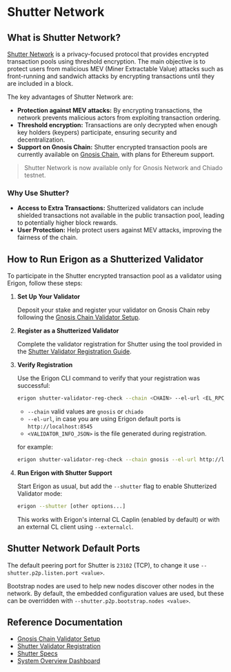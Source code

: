 # Shutter Network

## What is Shutter Network?

[Shutter Network](https://www.shutter.network) is a privacy-focused protocol that provides encrypted transaction pools using threshold encryption. The main objective is to protect users from malicious MEV (Miner Extractable Value) attacks such as front-running and sandwich attacks by encrypting transactions until they are included in a block.

The key advantages of Shutter Network are:
- **Protection against MEV attacks:** By encrypting transactions, the network prevents malicious actors from exploiting transaction ordering.
- **Threshold encryption:** Transactions are only decrypted when enough key holders (keypers) participate, ensuring security and decentralization.
- **Support on Gnosis Chain:** Shutter encrypted transaction pools are currently available on [Gnosis Chain](https://docs.gnosischain.com/shutterized-gc/), with plans for Ethereum support.

> Shutter Network is now available only for Gnosis Network and Chiado testnet.

### Why Use Shutter?

- **Access to Extra Transactions:** Shutterized validators can include shielded transactions not available in the public transaction pool, leading to potentially higher block rewards.
- **User Protection:** Help protect users against MEV attacks, improving the fairness of the chain.

## How to Run Erigon as a Shutterized Validator

To participate in the Shutter encrypted transaction pool as a validator using Erigon, follow these steps:

1. **Set Up Your Validator**

   Deposit your stake and register your validator on Gnosis Chain reby following the [Gnosis Chain Validator Setup](https://docs.gnosischain.com/node/manual/validator/deposit).

2. **Register as a Shutterized Validator**

   Complete the validator registration for Shutter using the tool provided in the [Shutter Validator Registration Guide](https://github.com/NethermindEth/shutter-validator-registration).

3. **Verify Registration**

   Use the Erigon CLI command to verify that your registration was successful:
   
   ```bash
   erigon shutter-validator-reg-check --chain <CHAIN> --el-url <EL_RPC_URL> --validator-info-file <VALIDATOR_INFO_JSON>
   ```

   - `--chain` valid values are `gnosis` or `chiado`
   - `--el-url`, in case you are using Erigon default ports is `http://localhost:8545`
   - `<VALIDATOR_INFO_JSON>` is the file generated during registration.

   for example:

   ```bash
   erigon shutter-validator-reg-check --chain gnosis --el-url http://localhost:8545 --validator-info-file /path/validatorInfo.json
   ```

4. **Run Erigon with Shutter Support**

   Start Erigon as usual, but add the `--shutter` flag to enable Shutterized Validator mode:

   ```bash
   erigon --shutter [other options...]
   ```
   
   This works with Erigon's internal CL Caplin (enabled by default) or with an external CL client using `--externalcl`.

## Shutter Network Default Ports

The default peering port for Shutter is `23102` (TCP), to change it use `--shutter.p2p.listen.port <value>`.

Bootstrap nodes are used to help new nodes discover other nodes in the network. By default, the embedded configuration values are used, but these can be overridden with `--shutter.p2p.bootstrap.nodes <value>`.

## Reference Documentation

- [Gnosis Chain Validator Setup](https://docs.gnosischain.com/node/manual/validator/deposit)
- [Shutter Validator Registration](https://github.com/NethermindEth/shutter-validator-registration)
- [Shutter Specs](https://github.com/gnosischain/specs/tree/master/shutter)
- [System Overview Dashboard](https://explorer.shutter.network/system-overview)

